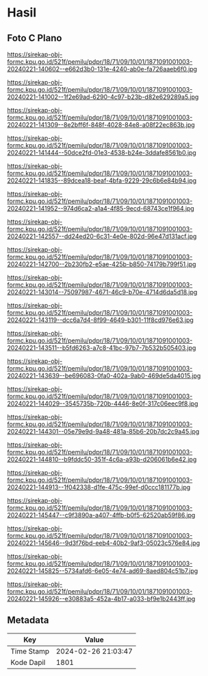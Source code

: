 # Hasil

## Foto C Plano

https://sirekap-obj-formc.kpu.go.id/521f/pemilu/pdpr/18/71/09/10/01/1871091001003-20240221-140602--e662d3b0-131e-4240-ab0e-fa726aaeb6f0.jpg

https://sirekap-obj-formc.kpu.go.id/521f/pemilu/pdpr/18/71/09/10/01/1871091001003-20240221-141002--1f2e69ad-6290-4c97-b23b-d82e629289a5.jpg

https://sirekap-obj-formc.kpu.go.id/521f/pemilu/pdpr/18/71/09/10/01/1871091001003-20240221-141309--8e2bff6f-848f-4028-84e8-a08f22ec863b.jpg

https://sirekap-obj-formc.kpu.go.id/521f/pemilu/pdpr/18/71/09/10/01/1871091001003-20240221-141444--50dce2fd-01e3-4538-b24e-3ddafe8561b0.jpg

https://sirekap-obj-formc.kpu.go.id/521f/pemilu/pdpr/18/71/09/10/01/1871091001003-20240221-141835--89dcea18-beaf-4bfa-9229-29c6b6e84b94.jpg

https://sirekap-obj-formc.kpu.go.id/521f/pemilu/pdpr/18/71/09/10/01/1871091001003-20240221-141952--974d6ca2-a1a4-4f85-9ecd-68743ce1f964.jpg

https://sirekap-obj-formc.kpu.go.id/521f/pemilu/pdpr/18/71/09/10/01/1871091001003-20240221-142557--dd24ed20-6c31-4e0e-802d-96e47d131acf.jpg

https://sirekap-obj-formc.kpu.go.id/521f/pemilu/pdpr/18/71/09/10/01/1871091001003-20240221-142700--2b230fb2-e5ae-425b-b850-74179b799f51.jpg

https://sirekap-obj-formc.kpu.go.id/521f/pemilu/pdpr/18/71/09/10/01/1871091001003-20240221-143014--75097987-4671-46c9-b70e-4714d6da5d18.jpg

https://sirekap-obj-formc.kpu.go.id/521f/pemilu/pdpr/18/71/09/10/01/1871091001003-20240221-143119--dcc6a7d4-8f99-4649-b301-11f8cd976e63.jpg

https://sirekap-obj-formc.kpu.go.id/521f/pemilu/pdpr/18/71/09/10/01/1871091001003-20240221-143511--b5fd6263-a7c8-41bc-97b7-7b532b505403.jpg

https://sirekap-obj-formc.kpu.go.id/521f/pemilu/pdpr/18/71/09/10/01/1871091001003-20240221-143639--be696083-0fa0-402a-9ab0-469de5da4015.jpg

https://sirekap-obj-formc.kpu.go.id/521f/pemilu/pdpr/18/71/09/10/01/1871091001003-20240221-144029--3545735b-720b-4446-8e0f-317c06eec9f8.jpg

https://sirekap-obj-formc.kpu.go.id/521f/pemilu/pdpr/18/71/09/10/01/1871091001003-20240221-144301--05e79e9d-9a48-481a-85b6-20b7dc2c9a45.jpg

https://sirekap-obj-formc.kpu.go.id/521f/pemilu/pdpr/18/71/09/10/01/1871091001003-20240221-144810--b9fddc50-351f-4c6a-a93b-d206061b6e42.jpg

https://sirekap-obj-formc.kpu.go.id/521f/pemilu/pdpr/18/71/09/10/01/1871091001003-20240221-144913--1f042338-d1fe-475c-99ef-d0ccc181177b.jpg

https://sirekap-obj-formc.kpu.go.id/521f/pemilu/pdpr/18/71/09/10/01/1871091001003-20240221-145447--c9f3890a-a407-4ffb-b0f5-62520ab59f86.jpg

https://sirekap-obj-formc.kpu.go.id/521f/pemilu/pdpr/18/71/09/10/01/1871091001003-20240221-145646--9d3f76bd-eeb4-40b2-9af3-05023c576e84.jpg

https://sirekap-obj-formc.kpu.go.id/521f/pemilu/pdpr/18/71/09/10/01/1871091001003-20240221-145825--5734afd6-6e05-4e74-ad69-8aed804c51b7.jpg

https://sirekap-obj-formc.kpu.go.id/521f/pemilu/pdpr/18/71/09/10/01/1871091001003-20240221-145926--e30883a5-452a-4b17-a033-bf9e1b2443ff.jpg


## Metadata

| Key        | Value               |
| ---------- | ------------------- |
| Time Stamp | 2024-02-26 21:03:47 |
| Kode Dapil | 1801                |



